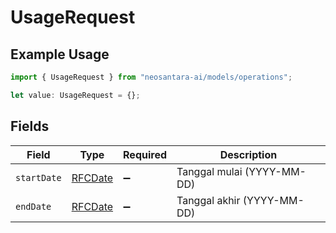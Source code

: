 # UsageRequest

## Example Usage

```typescript
import { UsageRequest } from "neosantara-ai/models/operations";

let value: UsageRequest = {};
```

## Fields

| Field                             | Type                              | Required                          | Description                       |
| --------------------------------- | --------------------------------- | --------------------------------- | --------------------------------- |
| `startDate`                       | [RFCDate](../../types/rfcdate.md) | :heavy_minus_sign:                | Tanggal mulai (YYYY-MM-DD)        |
| `endDate`                         | [RFCDate](../../types/rfcdate.md) | :heavy_minus_sign:                | Tanggal akhir (YYYY-MM-DD)        |